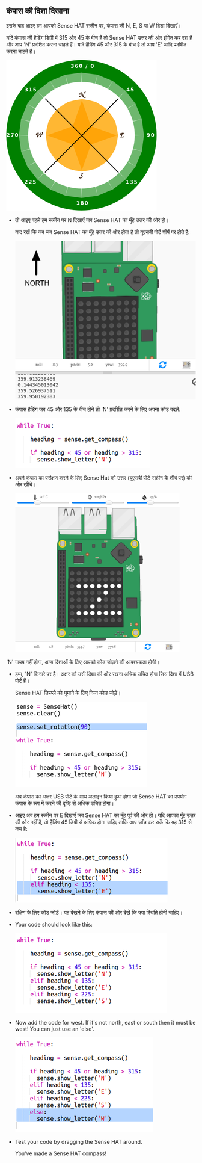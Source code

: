 ## कंपास की दिशा दिखाना

इसके बाद आइए हम आपको Sense HAT स्क्रीन पर, कंपास की N, E, S या W दिशा दिखाएँ।

यदि कंपास की हैडिंग डिग्री में 315 और 45 के बीच है तो Sense HAT उत्तर की ओर इंगित कर रहा है और आप 'N' प्रदर्शित करना चाहते हैं। यदि हैडिंग 45 और 315 के बीच है तो आप 'E' आदि प्रदर्शित करना चाहते हैं।

![screenshot](images/compass-quadrants.png)

+ तो आइए पहले हम स्क्रीन पर N दिखाएँ जब Sense HAT का मुँह उत्तर की ओर हो।
    
    याद रखें कि जब जब Sense HAT का मुँह उत्तर की ओर होता है तो यूएसबी पोर्ट शीर्ष पर होते हैं:
    
    ![screenshot](images/compass-north.png)

+ कंपास हैडिंग जब 45 और 135 के बीच होने तो 'N' प्रदर्शित करने के लिए अपना कोड बदलें:
    
    ![screenshot](images/compass-north-code.png)

+ अपने कंपास का परीक्षण करने के लिए Sense Hat को उत्तर (यूएसबी पोर्ट स्क्रीन के शीर्ष पर) की ओर खींचें।
    
    ![screenshot](images/compass-north-test.png)

'N' गायब नहीं होगा, अन्य दिशाओं के लिए आपको कोड जोड़ने की आवश्यकता होगी।

+ हम्म, 'N' किनारे पर है। अक्षर को उसी दिशा की ओर रखना अधिक उचित होगा जिस दिशा में USB पोर्ट हैं।
    
    Sense HAT डिस्प्ले को घुमाने के लिए निम्न कोड जोड़ें।
    
    ![screenshot](images/compass-rotate.png)
    
    अब कंपास का अक्षर USB पोर्ट के साथ अलाइन किया हुआ होगा जो Sense HAT का उपयोग कंपास के रूप में करने की दृष्टि से अधिक उचित होगा।

+ आइए अब हम स्क्रीन पर E दिखाएँ जब Sense HAT का मुँह पूर्व की ओर हो। यदि आपका मुँह उत्तर की ओर नहीं है, तो हैडिंग 45 डिग्री से अधिक होना चाहिए ताकि आप जाँच कर सकें कि यह 315 से कम है:
    
    ![screenshot](images/compass-east-code.png)

+ दक्षिण के लिए कोड जोड़ें। यह देखने के लिए कंपास की ओर देखें कि क्या स्थिति होनी चाहिए।

+ Your code should look like this:
    
    ![screenshot](images/compass-south-code.png)

+ Now add the code for west. If it's not north, east or south then it must be west! You can just use an 'else'.
    
    ![स्क्रीनशॉट](images/compass-west-code.png)

+ Test your code by dragging the Sense HAT around.
    
    You've made a Sense HAT compass!